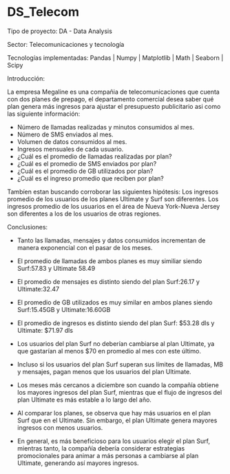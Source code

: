 # DS_Telecom

Tipo de proyecto: DA - Data Analysis

Sector: Telecomunicaciones y tecnología 

Tecnologías implementadas: Pandas | Numpy | Matplotlib | Math | Seaborn | Scipy 

Introducción:

La empresa Megaline es una compañia de telecomunicaciones que cuenta con dos planes de prepago, el departamento comercial desea saber qué plan genera más ingresos para ajustar el presupuesto publicitario asi como las siguiente información:

- Número de llamadas realizadas y minutos consumidos al mes.
- Número de SMS enviados al mes.
- Volumen de datos consumidos al mes.
- Ingresos mensuales de cada usuario.
- ¿Cuál es el promedio de llamadas realizadas por plan?
- ¿Cuál es el promedio de SMS enviados por plan?
- ¿Cuál es el promedio de GB utilizados por plan?
- ¿Cuál es el ingreso promedio que reciben por plan?

Tambíen estan buscando corroborar las siguientes hipótesis:
Los ingresos promedio de los usuarios de los planes Ultimate y Surf son diferentes.
Los ingresos promedio de los usuarios en el área de Nueva York-Nueva Jersey son diferentes a los de los usuarios de otras regiones.

Conclusiones:
- Tanto las llamadas, mensajes y datos consumidos incrementan de manera exponencial con el pasar de los meses.
- El promedio de llamadas de ambos planes es muy similiar siendo Surf:57.83 y Ultimate 58.49
- El promedio de mensajes es distinto siendo del plan Surf:26.17 y Ultimate:32.47
- El promedio de GB utilizados es muy similar en ambos planes siendo Surf:15.45GB y Ultimate:16.60GB
- El promedio de ingresos es distinto siendo del plan Surf: $53.28 dls y Ultimate: $71.97 dls

- Los usuarios del plan Surf no deberían cambiarse al plan Ultimate, ya que gastarían al menos $70 en promedio al mes con este último. 
- Incluso si los usuarios del plan Surf superan sus límites de llamadas, MB y mensajes, pagan menos que los usuarios del plan Ultimate.
- Los meses más cercanos a diciembre son cuando la compañía obtiene los mayores ingresos del plan Surf, mientras que el flujo de ingresos del plan Ultimate es más estable a lo largo del año.
- Al comparar los planes, se observa que hay más usuarios en el plan Surf que en el Ultimate. Sin embargo, el plan Ultimate genera mayores ingresos con menos usuarios.
- En general, es más beneficioso para los usuarios elegir el plan Surf, mientras tanto, la compañía debería considerar estrategias promocionales para animar a más personas a cambiarse al plan Ultimate, generando así mayores ingresos.
